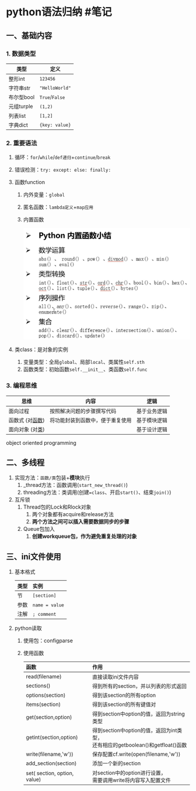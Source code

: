 # python语法归纳 #笔记

## 一、基础内容

### 1. 数据类型

| 类型       | 定义             |
| -------- | -------------- |
| 整形int    | `123456`       |
| 字符串str   | `"HelloWorld"` |
| 布尔型bool  | `True`/`False` |
| 元组turple | `(1,2)`        |
| 列表list   | `[1,2]`        |
| 字典dict   | `{key: value}` |

### 2. 重要语法

1. 循环：`for`/`while`/`def递归`+`continue`/`break`

2. 错误检测：`try: except: else: finally:`

3. 函数function
   
   1. 内外变量：`global`
   
   2. 匿名函数：`lambda定义`+`map应用`
   
   3. 内置函数
      
      ![20220806170848](https://raw.githubusercontent.com/dsw676676/picture/main/image/20220806170848.png)

4. 类class：是对象的实例
   
   1. 变量类型：全局`global`、局部`local`、类属性`self.sth`
   2. 函数类型：初始函数`self.__init__`、类函数`self.func`

### 3. 编程思维

| 思维                   | 内容               | 逻辑     |
| -------------------- | ---------------- | ------ |
| 面向过程                 | 按照解决问题的步骤撰写代码    | 基于业务逻辑 |
| 函数式 (对[函数](#2-重要语法)) | 将功能封装到函数中，便于重复使用 | 基于模块逻辑 |
| 面向对象 (对[类](#2-重要语法)) |                  | 基于设计逻辑 |

   object oriented programming

## 二、多线程

1. 实现方法：`函数/类`包装+**模块**执行
   1. _thread方法：函数调用(`start_new_thread()`)
   2. threading方法：类调用(创建`=class`、开启`start()`、结束`join()`)
2. 互斥锁
   1. Thread包的Lock和Rlock对象
      1. 两个对象都有acquire和release方法
      2. **两个方法之间可以插入需要数据同步的步骤**
   2. Queue包加入
      1. **创建workqueue包，作为避免重复处理的对象**

## 三、ini文件使用

1. 基本格式
   
   | 类型  | 实例             |
   | --- | -------------- |
   | 节   | `[section]`    |
   | 参数  | `name = value` |
   | 注解  | `; comment`    |

2. python读取
   
   1. 使用包：configparse
   
   2. 使用函数
      
      | 函数                           | 作用                                                             |
      | ---------------------------- | -------------------------------------------------------------- |
      | read(filename)               | 直接读取ini文件内容                                                    |
      | sections()                   | 得到所有的section，并以列表的形式返回                                         |
      | options(section)             | 得到该section的所有option                                            |
      | items(section)               | 得到该section的所有键值对                                               |
      | get(section,option)          | 得到section中option的值，返回为string类型                                 |
      | getint(section,option)       | 得到section中option的值，返回为int类型，<br>还有相应的getboolean()和getfloat()函数 |
      | write(filename,'w'))         | 保存配置cf.write(open(filename,'w'))                               |
      | add_section(section)         | 添加一个新的section                                                  |
      | set( section, option, value) | 对section中的option进行设置，<br>需要调用write将内容写入配置文件                    |
